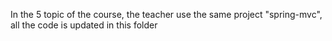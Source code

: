 In the 5 topic of the course, the teacher use the same project "spring-mvc", all the code is updated in this folder